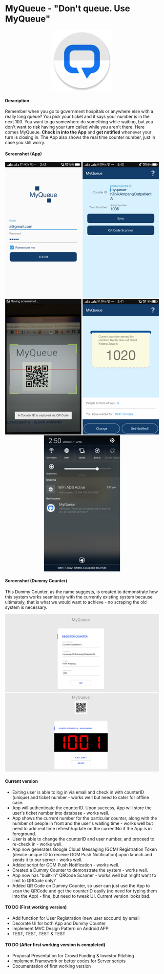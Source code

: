 # MyQueue - "Don't queue. Use MyQueue"

<p align="center">
  <img src="https://github.com/mrafsyam/myqueue/blob/master/app/src/main/res/mipmap-xxxhdpi/ic_launcher.png?raw=true" width="200"/>
</p>

#### Description  
Remember when you go to government hospitals or anywhere else with a really long queue? You pick your ticket and it says your number is in the next 100. You want to go somewhere do something while waiting, but you don't want to risk having your turn called while you aren't there. Here comes MyQueue. **Check in into the App** and **get notified** whenever your turn is closing in. The App also shows the real time counter number, just in case you still worry.

#### Screenshot (App)
<p align="center">
  <img src="https://github.com/mrafsyam/myqueue/blob/master/Screenshot/Screenshot_2016-04-11-14-42-23-446.png?raw=true" width="250"/>
  <img src="https://github.com/mrafsyam/myqueue/blob/master/Screenshot/change.jpg?raw=true" width="250"/>
  <img src="https://github.com/mrafsyam/myqueue/blob/master/Screenshot/qrcodescanner.jpg?raw=true" width="250"/>
  <img src="https://github.com/mrafsyam/myqueue/blob/master/Screenshot/Screenshot_2016-04-11-14-41-47-957.png?raw=true" width="250"/>
  <img src="https://github.com/mrafsyam/myqueue/blob/master/Screenshot/Screenshot_2016-04-11-14-50-42-357.png?raw=true" width="250"/>
</p>

#### Screenshot (Dummy Counter)
This Dummy Counter, as the name suggests, is created to demonstrate how this system works seamlessly with the currently existing system because ultimately, that is what we would want to achieve - no scraping the old system is necessary.
<p align="center">
  <img src="https://github.com/mrafsyam/myqueue/blob/master/Screenshot/dummy_counter_main.png?raw=true" width="750"/>
  <img src="https://github.com/mrafsyam/myqueue/blob/master/Screenshot/dummy_counter_display.png?raw=true" width="750"/>
</p>


#### Current version
* Exiting user is able to log in via email and check in with counterID (unique) and ticket number -  works well but need to cater for offline case.
* App will authenticate the counterID. Upon success, App will store the user's ticket number into database - works well.
* App shows the current number for the particular counter, along with the number of people in front and the user's waiting time - works well but need to add real time refresh/update on the currentNo if the App is in foreground.
* User is able to change the counterID and user number, and proceed to re-check in - works well.
* App now generates Google Cloud Messaging (GCM) Registration Token (device unique ID to receive GCM Push Notification) upon launch and sends it to our server - works well.
* Added script for GCM Push Notification - works well.
* Created a Dummy Counter to demonstrate the system - works well. 
* App now has "built-in" QRCode Scanner - works well but might want to limit to QRCode only?
* Added QR Code on Dummy Counter, so user can just use the App to scan the QRCode and get the counterID easily (no need for typing them into the App) - fine, but need to tweak UI. Current version looks bad.

#### TO DO (First working version)
* Add function for User Registration (new user account) by email
* Decorate UI for both App and Dummy Counter
* Implement MVC Design Pattern on Android APP
* TEST, TEST, TEST & TEST
   
#### TO DO (After first working version is completed) 
* Proposal Presentation for Crowd Funding & Investor Pitching  
* Implement Framework or better codes for Server scripts 
* Documentation of first working version
 

